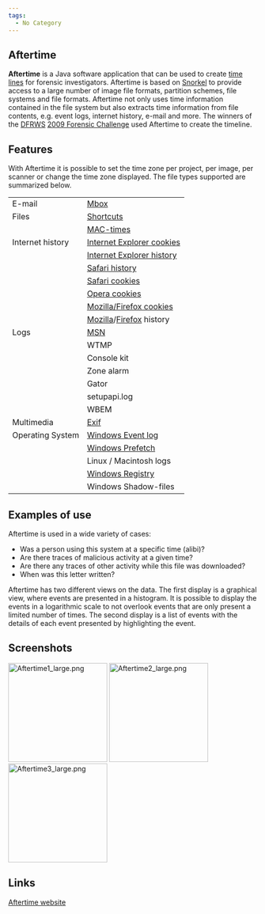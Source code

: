 ```yaml
---
tags:
  - No Category
---
```

## Aftertime

**Aftertime** is a Java software application that can be used to create
[time lines](timeline_analysis_bibliography.md) for forensic
investigators. Aftertime is based on [Snorkel](snorkel.md) to
provide access to a large number of image file formats, partition
schemes, file systems and file formats. Aftertime not only uses time
information contained in the file system but also extracts time
information from file contents, e.g. event logs, internet history,
e-mail and more. The winners of the [DFRWS](dfrws.md) [2009
Forensic Challenge](http://www.dfrws.org/2009/challenge/index.shtml)
used Aftertime to create the timeline.

## Features

With Aftertime it is possible to set the time zone per project, per
image, per scanner or change the time zone displayed. The file types
supported are summarized below.

|                  |                                                                                                                               |
|------------------|-------------------------------------------------------------------------------------------------------------------------------|
| E-mail           | [Mbox](mbox.md)                                                                                                       |
| Files            | [Shortcuts](lnk.md)                                                                                                   |
|                  | [MAC-times](mac_times.md)                                                                                             |
| Internet history | [Internet Explorer cookies](internet_explorer.md)                                                                     |
|                  | [Internet Explorer history](internet_explorer_history_file_format.md)                                                 |
|                  | [Safari history](apple_safari_history_file_format.md)                                                                 |
|                  | [Safari cookies](safari.md)                                                                                           |
|                  | [Opera cookies](opera.md)                                                                                             |
|                  | [Mozilla/Firefox cookies](firefox.md)                                                                                 |
|                  | [Mozilla](mozilla_firefox_history_file_format.md)/[Firefox](Mozilla_Firefox_3_History_File_Format "wikilink") history |
| Logs             | [MSN](msn.md)                                                                                                         |
|                  | WTMP                                                                                                                          |
|                  | Console kit                                                                                                                   |
|                  | Zone alarm                                                                                                                    |
|                  | Gator                                                                                                                         |
|                  | setupapi.log                                                                                                                  |
|                  | WBEM                                                                                                                          |
| Multimedia       | [Exif](exif.md)                                                                                                       |
| Operating System | [Windows Event log](evt.md)                                                                                           |
|                  | [Windows Prefetch](prefetch.md)                                                                                       |
|                  | Linux / Macintosh logs                                                                                                        |
|                  | [Windows Registry](windows_registry.md)                                                                               |
|                  | Windows Shadow-files                                                                                                          |

## Examples of use

Aftertime is used in a wide variety of cases:

- Was a person using this system at a specific time (alibi)?
- Are there traces of malicious activity at a given time?
- Are there any traces of other activity while this file was downloaded?
- When was this letter written?

Aftertime has two different views on the data. The first display is a
graphical view, where events are presented in a histogram. It is
possible to display the events in a logarithmic scale to not overlook
events that are only present a limited number of times. The second
display is a list of events with the details of each event presented by
highlighting the event.

## Screenshots

<img src="Aftertime1_large.png" title="Aftertime1_large.png" width="200"
alt="Aftertime1_large.png" />
<img src="Aftertime2_large.png" title="Aftertime2_large.png" width="200"
alt="Aftertime2_large.png" />
<img src="Aftertime3_large.png" title="Aftertime3_large.png" width="200"
alt="Aftertime3_large.png" />

## Links

[Aftertime website](http://www.holmes.nl/NFIlabs/Aftertime/index.html)